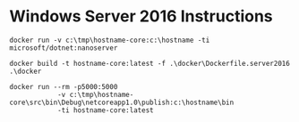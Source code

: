 Windows Server 2016 Instructions
===

```
docker run -v c:\tmp\hostname-core:c:\hostname -ti microsoft/dotnet:nanoserver
```

```
docker build -t hostname-core:latest -f .\docker\Dockerfile.server2016 .\docker
```

```
docker run --rm -p5000:5000
            -v c:\tmp\hostname-core\src\bin\Debug\netcoreapp1.0\publish:c:\hostname\bin 
            -ti hostname-core:latest
```
